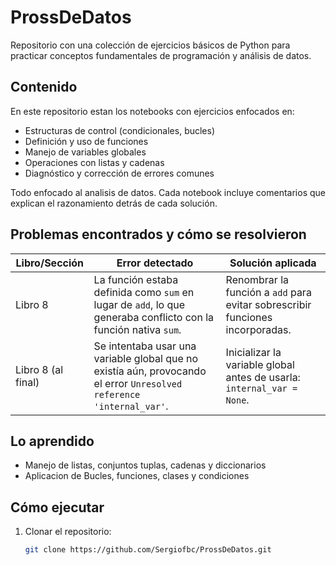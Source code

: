 # ProssDeDatos

Repositorio con una colección de ejercicios básicos de Python para practicar conceptos fundamentales de programación y análisis de datos.

## Contenido

En este repositorio estan los notebooks con ejercicios enfocados en:

- Estructuras de control (condicionales, bucles)  
- Definición y uso de funciones  
- Manejo de variables globales  
- Operaciones con listas y cadenas  
- Diagnóstico y corrección de errores comunes

Todo enfocado al analisis de datos.
Cada notebook incluye comentarios que explican el razonamiento detrás de cada solución.

## Problemas encontrados y cómo se resolvieron

| Libro/Sección | Error detectado | Solución aplicada |
|---------------|------------------|-------------------|
| Libro 8       | La función estaba definida como `sum` en lugar de `add`, lo que generaba conflicto con la función nativa `sum`. | Renombrar la función a `add` para evitar sobrescribir funciones incorporadas. |
| Libro 8 (al final) | Se intentaba usar una variable global que no existía aún, provocando el error `Unresolved reference 'internal_var'`. | Inicializar la variable global antes de usarla: `internal_var = None`. |

## Lo aprendido
 
- Manejo de  listas, conjuntos tuplas, cadenas y diccionarios
- Aplicacion de Bucles, funciones, clases y condiciones

## Cómo ejecutar

1. Clonar el repositorio:
   ```bash
   git clone https://github.com/Sergiofbc/ProssDeDatos.git
